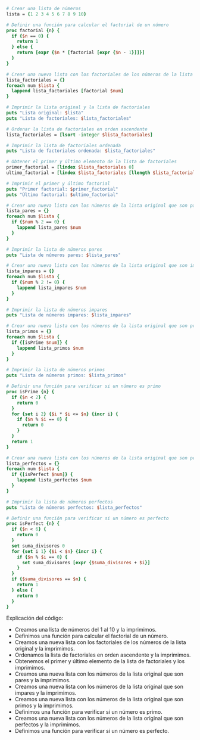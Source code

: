 ```tcl
# Crear una lista de números
lista = {1 2 3 4 5 6 7 8 9 10}

# Definir una función para calcular el factorial de un número
proc factorial {n} {
  if {$n == 0} {
    return 1
  } else {
    return [expr {$n * [factorial [expr {$n - 1}]]}]
  }
}

# Crear una nueva lista con los factoriales de los números de la lista original
lista_factoriales = {}
foreach num $lista {
  lappend lista_factoriales [factorial $num]
}

# Imprimir la lista original y la lista de factoriales
puts "Lista original: $lista"
puts "Lista de factoriales: $lista_factoriales"

# Ordenar la lista de factoriales en orden ascendente
lista_factoriales = [lsort -integer $lista_factoriales]

# Imprimir la lista de factoriales ordenada
puts "Lista de factoriales ordenada: $lista_factoriales"

# Obtener el primer y último elemento de la lista de factoriales
primer_factorial = [lindex $lista_factoriales 0]
ultimo_factorial = [lindex $lista_factoriales [llength $lista_factoriales] -1]

# Imprimir el primer y último factorial
puts "Primer factorial: $primer_factorial"
puts "Último factorial: $ultimo_factorial"

# Crear una nueva lista con los números de la lista original que son pares
lista_pares = {}
foreach num $lista {
  if {$num % 2 == 0} {
    lappend lista_pares $num
  }
}

# Imprimir la lista de números pares
puts "Lista de números pares: $lista_pares"

# Crear una nueva lista con los números de la lista original que son impares
lista_impares = {}
foreach num $lista {
  if {$num % 2 != 0} {
    lappend lista_impares $num
  }
}

# Imprimir la lista de números impares
puts "Lista de números impares: $lista_impares"

# Crear una nueva lista con los números de la lista original que son primos
lista_primos = {}
foreach num $lista {
  if {[isPrime $num]} {
    lappend lista_primos $num
  }
}

# Imprimir la lista de números primos
puts "Lista de números primos: $lista_primos"

# Definir una función para verificar si un número es primo
proc isPrime {n} {
  if {$n < 2} {
    return 0
  }
  for {set i 2} {$i * $i <= $n} {incr i} {
    if {$n % $i == 0} {
      return 0
    }
  }
  return 1
}

# Crear una nueva lista con los números de la lista original que son perfectos
lista_perfectos = {}
foreach num $lista {
  if {[isPerfect $num]} {
    lappend lista_perfectos $num
  }
}

# Imprimir la lista de números perfectos
puts "Lista de números perfectos: $lista_perfectos"

# Definir una función para verificar si un número es perfecto
proc isPerfect {n} {
  if {$n < 6} {
    return 0
  }
  set suma_divisores 0
  for {set i 1} {$i < $n} {incr i} {
    if {$n % $i == 0} {
      set suma_divisores [expr {$suma_divisores + $i}]
    }
  }
  if {$suma_divisores == $n} {
    return 1
  } else {
    return 0
  }
}
```

Explicación del código:

* Creamos una lista de números del 1 al 10 y la imprimimos.
* Definimos una función para calcular el factorial de un número.
* Creamos una nueva lista con los factoriales de los números de la lista original y la imprimimos.
* Ordenamos la lista de factoriales en orden ascendente y la imprimimos.
* Obtenemos el primer y último elemento de la lista de factoriales y los imprimimos.
* Creamos una nueva lista con los números de la lista original que son pares y la imprimimos.
* Creamos una nueva lista con los números de la lista original que son impares y la imprimimos.
* Creamos una nueva lista con los números de la lista original que son primos y la imprimimos.
* Definimos una función para verificar si un número es primo.
* Creamos una nueva lista con los números de la lista original que son perfectos y la imprimimos.
* Definimos una función para verificar si un número es perfecto.